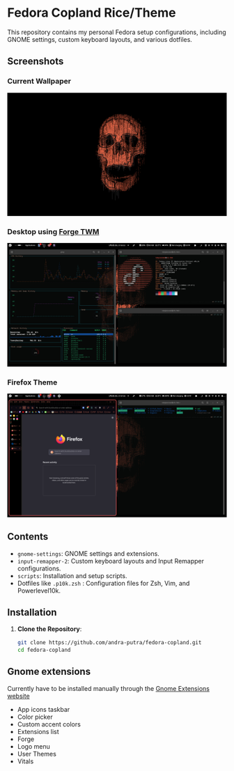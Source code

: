 # Fedora Copland Rice/Theme

This repository contains my personal Fedora setup configurations, including GNOME settings, custom keyboard layouts, and various dotfiles. 

## Screenshots

### Current Wallpaper
![Current wallpaper](wallpapers/orangeautoflame_wpp.png)

### Desktop using [Forge TWM](https://github.com/forge-ext/forge)
![Screenshot](fedora-copland-screenshot.png)

### Firefox Theme
![Firefox Theme](fedora-copland-firefox.png)

## Contents

- `gnome-settings`: GNOME settings and extensions.
- `input-remapper-2`: Custom keyboard layouts and Input Remapper configurations.
- `scripts`: Installation and setup scripts.
- Dotfiles like `.p10k.zsh` : Configuration files for Zsh, Vim, and Powerlevel10k.

## Installation

1. **Clone the Repository**:
   ```bash
   git clone https://github.com/andra-putra/fedora-copland.git
   cd fedora-copland


## Gnome extensions
Currently have to be installed manually through the [Gnome Extensions website](https://extensions.gnome.org)
- App icons taskbar
- Color picker
- Custom accent colors
- Extensions list
- Forge
- Logo menu
- User Themes
- Vitals
